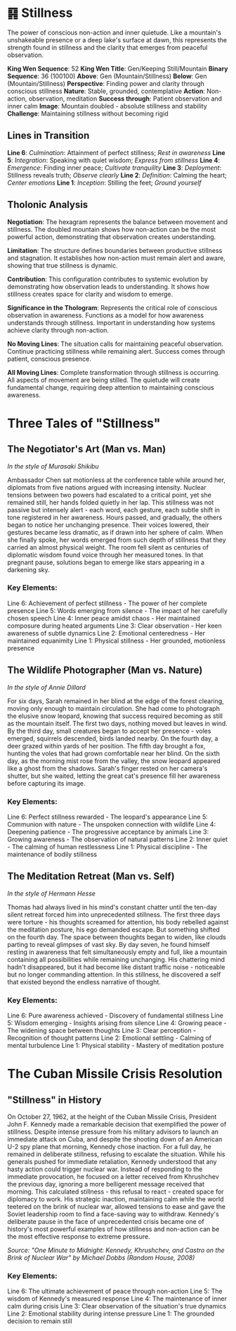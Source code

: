 # ䷳ Stillness

The power of conscious non-action and inner quietude. Like a mountain's unshakeable presence or a deep lake's surface at dawn, this represents the strength found in stillness and the clarity that emerges from peaceful observation.


**King Wen Sequence**: 52
**King Wen Title**: Gen/Keeping Still/Mountain
**Binary Sequence**: 36 (100100)
**Above**: Gen (Mountain/Stillness)
**Below**: Gen (Mountain/Stillness)
**Perspective**: Finding power and clarity through conscious stillness
**Nature**: Stable, grounded, contemplative
**Action**: Non-action, observation, meditation
**Success through**: Patient observation and inner calm
**Image**: Mountain doubled - absolute stillness and stability
**Challenge**: Maintaining stillness without becoming rigid

## Lines in Transition
**Line 6**: *Culmination*: Attainment of perfect stillness; *Rest in awareness*
**Line 5**: *Integration*: Speaking with quiet wisdom; *Express from stillness*
**Line 4**: *Emergence*: Finding inner peace; *Cultivate tranquility*
**Line 3**: *Deployment*: Stillness reveals truth; *Observe clearly*
**Line 2**: *Definition*: Calming the heart; *Center emotions*
**Line 1**: *Inception*: Stilling the feet; *Ground yourself*

## Tholonic Analysis
**Negotiation**: The hexagram represents the balance between movement and stillness. The doubled mountain shows how non-action can be the most powerful action, demonstrating that observation creates understanding.

**Limitation**: The structure defines boundaries between productive stillness and stagnation. It establishes how non-action must remain alert and aware, showing that true stillness is dynamic.

**Contribution**: This configuration contributes to systemic evolution by demonstrating how observation leads to understanding. It shows how stillness creates space for clarity and wisdom to emerge.

**Significance in the Thologram**: Represents the critical role of conscious observation in awareness. Functions as a model for how awareness understands through stillness. Important in understanding how systems achieve clarity through non-action.

**No Moving Lines**: The situation calls for maintaining peaceful observation. Continue practicing stillness while remaining alert. Success comes through patient, conscious presence.

**All Moving Lines**: Complete transformation through stillness is occurring. All aspects of movement are being stilled. The quietude will create fundamental change, requiring deep attention to maintaining conscious awareness.
# Three Tales of "Stillness"

## The Negotiator's Art (Man vs. Man)
*In the style of Murasaki Shikibu*

Ambassador Chen sat motionless at the conference table while around her, diplomats from five nations argued with increasing intensity. Nuclear tensions between two powers had escalated to a critical point, yet she remained still, her hands folded quietly in her lap. This stillness was not passive but intensely alert - each word, each gesture, each subtle shift in tone registered in her awareness. Hours passed, and gradually, the others began to notice her unchanging presence. Their voices lowered, their gestures became less dramatic, as if drawn into her sphere of calm. When she finally spoke, her words emerged from such depth of stillness that they carried an almost physical weight. The room fell silent as centuries of diplomatic wisdom found voice through her measured tones. In that pregnant pause, solutions began to emerge like stars appearing in a darkening sky.

### Key Elements:

Line 6: Achievement of perfect stillness - The power of her complete presence
Line 5: Words emerging from silence - The impact of her carefully chosen speech
Line 4: Inner peace amidst chaos - Her maintained composure during heated arguments
Line 3: Clear observation - Her keen awareness of subtle dynamics
Line 2: Emotional centeredness - Her maintained equanimity
Line 1: Physical stillness - Her grounded, motionless presence

## The Wildlife Photographer (Man vs. Nature)
*In the style of Annie Dillard*

For six days, Sarah remained in her blind at the edge of the forest clearing, moving only enough to maintain circulation. She had come to photograph the elusive snow leopard, knowing that success required becoming as still as the mountain itself. The first two days, nothing moved but leaves in wind. By the third day, small creatures began to accept her presence - voles emerged, squirrels descended, birds landed nearby. On the fourth day, a deer grazed within yards of her position. The fifth day brought a fox, hunting the voles that had grown comfortable near her blind. On the sixth day, as the morning mist rose from the valley, the snow leopard appeared like a ghost from the shadows. Sarah's finger rested on her camera's shutter, but she waited, letting the great cat's presence fill her awareness before capturing its image.

### Key Elements:

Line 6: Perfect stillness rewarded - The leopard's appearance
Line 5: Communion with nature - The unspoken connection with wildlife
Line 4: Deepening patience - The progressive acceptance by animals
Line 3: Growing awareness - The observation of natural patterns
Line 2: Inner quiet - The calming of human restlessness
Line 1: Physical discipline - The maintenance of bodily stillness

## The Meditation Retreat (Man vs. Self)
*In the style of Hermann Hesse*

Thomas had always lived in his mind's constant chatter until the ten-day silent retreat forced him into unprecedented stillness. The first three days were torture - his thoughts screamed for attention, his body rebelled against the meditation posture, his ego demanded escape. But something shifted on the fourth day. The space between thoughts began to widen, like clouds parting to reveal glimpses of vast sky. By day seven, he found himself resting in awareness that felt simultaneously empty and full, like a mountain containing all possibilities while remaining unchanging. His chattering mind hadn't disappeared, but it had become like distant traffic noise - noticeable but no longer commanding attention. In this stillness, he discovered a self that existed beyond the endless narrative of thought.

### Key Elements:

Line 6: Pure awareness achieved - Discovery of fundamental stillness
Line 5: Wisdom emerging - Insights arising from silence
Line 4: Growing peace - The widening space between thoughts
Line 3: Clear perception - Recognition of thought patterns
Line 2: Emotional settling - Calming of mental turbulence
Line 1: Physical stability - Mastery of meditation posture
# The Cuban Missile Crisis Resolution

## "Stillness" in History

On October 27, 1962, at the height of the Cuban Missile Crisis, President John F. Kennedy made a remarkable decision that exemplified the power of stillness. Despite intense pressure from his military advisors to launch an immediate attack on Cuba, and despite the shooting down of an American U-2 spy plane that morning, Kennedy chose inaction. For a full day, he remained in deliberate stillness, refusing to escalate the situation. While his generals pushed for immediate retaliation, Kennedy understood that any hasty action could trigger nuclear war. Instead of responding to the immediate provocation, he focused on a letter received from Khrushchev the previous day, ignoring a more belligerent message received that morning. This calculated stillness - this refusal to react - created space for diplomacy to work. His strategic inaction, maintaining calm while the world teetered on the brink of nuclear war, allowed tensions to ease and gave the Soviet leadership room to find a face-saving way to withdraw. Kennedy's deliberate pause in the face of unprecedented crisis became one of history's most powerful examples of how stillness and non-action can be the most effective response to extreme pressure.

*Source: "One Minute to Midnight: Kennedy, Khrushchev, and Castro on the Brink of Nuclear War" by Michael Dobbs (Random House, 2008)*

### Key Elements:
Line 6: The ultimate achievement of peace through non-action
Line 5: The wisdom of Kennedy's measured response
Line 4: The maintenance of inner calm during crisis
Line 3: Clear observation of the situation's true dynamics
Line 2: Emotional stability during intense pressure
Line 1: The grounded decision to remain still